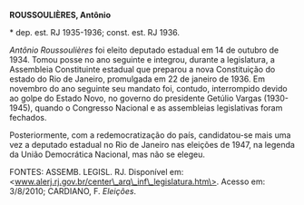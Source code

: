 **ROUSSOULIÈRES, Antônio**

\* dep. est. RJ 1935-1936; const. est. RJ 1936.

*Antônio Roussoulières* foi eleito deputado estadual em 14 de outubro de
1934. Tomou posse no ano seguinte e integrou, durante a legislatura, a
Assembleia Constituinte estadual que preparou a nova Constituição do
estado do Rio de Janeiro, promulgada em 22 de janeiro de 1936. Em
novembro do ano seguinte seu mandato foi, contudo, interrompido devido
ao golpe do Estado Novo, no governo do presidente Getúlio Vargas
(1930-1945), quando o Congresso Nacional e as assembleias legislativas
foram fechados.

Posteriormente, com a redemocratização do país, candidatou-se mais uma
vez a deputado estadual no Rio de Janeiro nas eleições de 1947, na
legenda da União Democrática Nacional, mas não se elegeu.

FONTES: ASSEMB. LEGISL. RJ. Disponível em:
\<www.alerj.rj.gov.br/center\_arq\_inf\_legislatura.htm\>. Acesso em:
3/8/2010; CARDIANO, F. *Eleições*.
